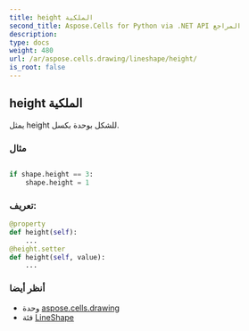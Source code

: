 ```yaml
---
title: height الملكية
second_title: Aspose.Cells for Python via .NET API المراجع
description:
type: docs
weight: 480
url: /ar/aspose.cells.drawing/lineshape/height/
is_root: false
---
```

##  height الملكية

يمثل height للشكل بوحدة بكسل.

###  مثال

```python

if shape.height == 3:
    shape.height = 1

```
###  تعريف:
```python
@property
def height(self):
    ...
@height.setter
def height(self, value):
    ...
```

###  أنظر أيضا
* وحدة [aspose.cells.drawing](../../)
* فئة [LineShape](/cells/python-net/ar/aspose.cells.drawing/lineshape)

